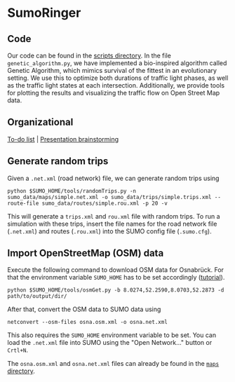 # SumoRinger

## Code
Our code can be found in the [scripts directory](https://github.com/geronimocharlie/SumoRinger/tree/master/scripts). In the file `genetic_algorithm.py`, we have implemented a bio-inspired algorithm called Genetic Algorithm, which mimics survival of the fittest in an evolutionary setting. We use this to optimize both durations of traffic light phases, as well as the traffic light states at each intersection. Additionally, we provide tools for plotting the results and visualizing the traffic flow on Open Street Map data.

## Organizational
[To-do list](https://github.com/geronimocharlie/SumoRinger/projects/1) | [Presentation brainstorming](https://github.com/geronimocharlie/SumoRinger/tree/master/presentation)

## Generate random trips
Given a `.net.xml` (road network) file, we can generate random trips using
```
python $SUMO_HOME/tools/randomTrips.py -n sumo_data/maps/simple.net.xml -o sumo_data/trips/simple.trips.xml --route-file sumo_data/routes/simple.rou.xml -p 20 -v
```
This will generate a `trips.xml` and `rou.xml` file with random trips. To run a simulation with these trips, insert the file names for the road network file (`.net.xml`) and routes (`.rou.xml`) into the SUMO config file (`.sumo.cfg`).

## Import OpenStreetMap (OSM) data
Execute the following command to download OSM data for Osnabrück. For that the environment variable `SUMO_HOME` has to be set accordingly ([tutorial](https://sumo.dlr.de/docs/Basics/Basic_Computer_Skills.html#configuring_path_settings)).
```
python $SUMO_HOME/tools/osmGet.py -b 8.0274,52.2590,8.0703,52.2873 -d path/to/output/dir/
```
After that, convert the OSM data to SUMO data using
```
netconvert --osm-files osna.osm.xml -o osna.net.xml
```
This also requires the `SUMO_HOME` environment variable to be set.
You can load the `.net.xml` file into SUMO using the "Open Network..." button or `Crtl+N`.

The `osna.osm.xml` and `osna.net.xml` files can already be found in the [`maps` directory](https://github.com/geronimocharlie/SumoRinger/tree/master/maps).
